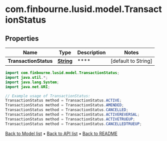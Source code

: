 # com.finbourne.lusid.model.TransactionStatus

## Properties

Name | Type | Description | Notes
------------ | ------------- | ------------- | -------------
**TransactionStatus** | [**String**](.md) | **** | [default to String]

```java
import com.finbourne.lusid.model.TransactionStatus;
import java.util.*;
import java.lang.System;
import java.net.URI;

// Example usage of TransactionStatus:
TransactionStatus method = TransactionStatus.ACTIVE;
TransactionStatus method = TransactionStatus.AMENDED;
TransactionStatus method = TransactionStatus.CANCELLED;
TransactionStatus method = TransactionStatus.ACTIVEREVERSAL;
TransactionStatus method = TransactionStatus.ACTIVETRUEUP;
TransactionStatus method = TransactionStatus.CANCELLEDTRUEUP;
```


[Back to Model list](../README.md#documentation-for-models) &#8226; [Back to API list](../README.md#documentation-for-api-endpoints) &#8226; [Back to README](../README.md)
